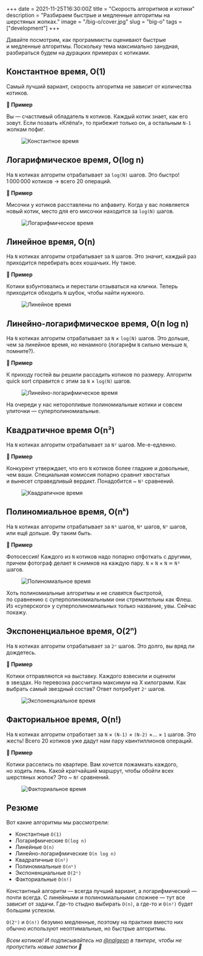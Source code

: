 +++
date = 2021-11-25T16:30:00Z
title = "Скорость алгоритмов и котики"
description = "Разбираем быстрые и медленные алгоритмы на шерстяных жопках."
image = "/big-o/cover.jpg"
slug = "big-o"
tags = ["development"]
+++

Давайте посмотрим, как программисты оценивают быстрые и медленные алгоритмы. Поскольку тема максимально занудная, разбираться будем на дурацких примерах с котиками.

## Константное время, O(1)

Самый лучший вариант, скорость алгоритма не зависит от количества котиков.

<div class="row">
<div class="col-xs-12 col-sm-6 flex">
<div class="boxed">
    <p><strong>🐾 Пример</strong></p>
    <p>Вы — счастливый обладатель <code>N</code> котиков. Каждый котик знает, как его зовут. Если позвать «Клёпа!», то прибежит только он, а остальным <code>N-1</code> жопкам пофиг.</p>
</div>
</div>
<div class="col-xs-12 col-sm-6">
<figure>
  <img alt="Константное время" src="01-constant.jpg" class="img-bordered-thin">
</figure>
</div>
</div>

## Логарифмическое время, O(log n)

На `N` котиках алгоритм отрабатывает за `log(N)` шагов. Это быстро! 1 000 000 котиков → всего 20 операций.

<div class="row">
<div class="col-xs-12 col-sm-6 flex">
<div class="boxed">
    <p><strong>🐾 Пример</strong></p>
    <p>Мисочки у котиков расставлены по алфавиту. Когда у вас появляется новый котик, место для его мисочки находится за <code>log(N)</code> шагов.</p>
</div>
</div>
<div class="col-xs-12 col-sm-6">
<figure>
  <img alt="Логарифмическое время" src="02-log.jpg" class="img-bordered-thin">
</figure>
</div>
</div>

## Линейное время, O(n)

На `N` котиках алгоритм отрабатывает за `N` шагов. Это значит, каждый раз приходится перебирать всех кошачьих. Ну такое.

<div class="row">
<div class="col-xs-12 col-sm-6 flex">
<div class="boxed">
    <p><strong>🐾 Пример</strong></p>
    <p>Котики взбунтовались и перестали отзываться на клички. Теперь приходится обходить <code>N</code> шубок, чтобы найти нужного.</p>
</div>
</div>
<div class="col-xs-12 col-sm-6">
<figure>
  <img alt="Линейное время" src="03-linear.jpg" class="img-bordered-thin">
</figure>
</div>
</div>

## Линейно-логарифмическое время, O(n log n)

На `N` котиках алгоритм отрабатывает за `N` × `log(N)` шагов. Это дольше, чем за линейное время, но ненамного (логарифм `N` сильно меньше `N`, помните?).

<div class="row">
<div class="col-xs-12 col-sm-6 flex">
<div class="boxed">
    <p><strong>🐾 Пример</strong></p>
    <p>К приходу гостей вы решили рассадить котиков по размеру. Алгоритм quick sort справится с этим за <code>N</code> × <code>log(N)</code> шагов.</p>
</div>
</div>
<div class="col-xs-12 col-sm-6">
<figure>
  <img alt="Линейно-логарифмическое время" src="04-log-linear.jpg" class="img-bordered-thin">
</figure>
</div>
</div>

На очереди у нас неторопливые полиномиальные котики и совсем улиточки — суперполиномиальные.

## Квадратичное время O(n²)

На `N` котиках алгоритм отрабатывает за `N²` шагов. Ме-е-едленно.

<div class="row">
<div class="col-xs-12 col-sm-6 flex">
<div class="boxed">
    <p><strong>🐾 Пример</strong></p>
    <p>Конкурент утверждает, что его <code>N</code> котиков более гладкие и довольные, чем ваши. Специальная комиссия попарно сравнит хвостатых и вынесет справедливый вердикт. Понадобится ~ <code>N²</code> сравнений.</p>
</div>
</div>
<div class="col-xs-12 col-sm-6">
<figure>
  <img alt="Квадратичное время" src="05-quadratic.jpg" class="img-bordered-thin">
</figure>
</div>
</div>

## Полиномиальное время, O(nᵏ)

На `N` котиках алгоритм отрабатывает за `N³` шагов, `N⁴` шагов, `N⁵` шагов, или ещё дольше. Фу таким быть.

<div class="row">
<div class="col-xs-12 col-sm-6 flex">
<div class="boxed">
    <p><strong>🐾 Пример</strong></p>
    <p>Фотосессия! Каждого из <code>N</code> котиков надо попарно отфоткать с другими, причем фотограф делает <code>N</code> снимков на каждую пару. <code>N</code> × <code>N</code> × <code>N</code> ≃ <code>N³</code> шагов.</p>
</div>
</div>
<div class="col-xs-12 col-sm-6">
<figure>
  <img alt="Полиномиальное время" src="06-polinomial.jpg" class="img-bordered-thin">
</figure>
</div>
</div>

Хоть полиномиальные алгоритмы и не славятся быстротой, по сравнению с суперполиномиальными они стремительны как Флеш. Из «суперского» у суперполиномиальных только название, увы. Сейчас покажу.

## Экспоненциальное время, O(2ⁿ)

На `N` котиках алгоритм отрабатывает за `2ⁿ` шагов. Это долго, вы вряд ли дождетесь.

<div class="row">
<div class="col-xs-12 col-sm-6 flex">
<div class="boxed">
    <p><strong>🐾 Пример</strong></p>
    <p>Котики отправляются на выставку. Каждого взвесили и оценили в звездах. Но перевозка рассчитана максимум на X килограмм. Как выбрать самый звездный состав? Ответ потребует <code>2ⁿ</code> шагов.</p>
</div>
</div>
<div class="col-xs-12 col-sm-6">
<figure>
  <img alt="Экспоненциальное время" src="07-exponential.jpg" class="img-bordered-thin">
</figure>
</div>
</div>

## Факториальное время, O(n!)

На `N` котиках алгоритм отработает за `N` × `(N-1)` × `(N-2)` ×… × `1` шагов. Это жесть! Всего 20 котиков уже дадут нам пару квинтиллионов операций.

<div class="row">
<div class="col-xs-12 col-sm-6 flex">
<div class="boxed">
    <p><strong>🐾 Пример</strong></p>
    <p>Котики расселись по квартире. Вам хочется пожамкать каждого, но ходить лень. Какой кратчайший маршрут, чтобы обойти всех шерстяных жопок? Это ~ <code>N!</code> сравнений.</p>
</div>
</div>
<div class="col-xs-12 col-sm-6">
<figure>
  <img alt="Факториальное время" src="08-factorial.jpg" class="img-bordered-thin">
</figure>
</div>
</div>

## Резюме

Вот какие алгоритмы мы рассмотрели:

-   Константные `O(1)`
-   Логарифмические `O(log n)`
-   Линейные `O(n)`
-   Линейно-логарифмические `O(n log n)`
-   Квадратичные `O(n²)`
-   Полиномиальные `O(nᵏ)`
-   Экспоненциальные `O(2ⁿ)`
-   Факториальные `O(n!)`

Константный алгоритм — всегда лучший вариант, а логарифмический — почти всегда. С линейными и полиномиальными сложнее — тут все зависит от задачи. Где-то стыдно выбирать `O(n)`, а где-то и `O(n²)` будет большим успехом.

`O(2ⁿ)` и `O(n!)` безумно медленные, поэтому на практике вместо них обычно используют неоптимальные, но быстрые алгоритмы.

_Всем котиков! И подписывайтесь на [@nalgeon](https://twitter.com/nalgeon) в твитере, чтобы не пропустить новые заметки 🚀_
